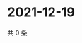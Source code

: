# 2021-12-19

共 0 条

<!-- BEGIN WEIBO -->
<!-- 最后更新时间 Sun Dec 19 2021 10:07:30 GMT+0800 (China Standard Time) -->

<!-- END WEIBO -->
